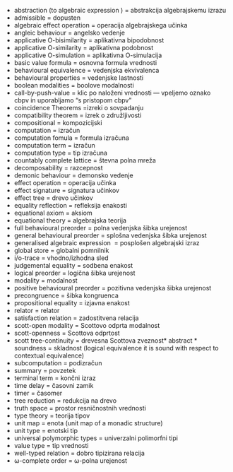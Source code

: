 * abstraction (to algebraic expression ) = abstrakcija algebrajskemu izrazu
* admissible = dopusten
* algebraic effect operation = operacija algebrajskega učinka
* angleic behaviour = angelsko vedenje
* applicative O-bisimilarity = aplikativna bipodobnost
* applicative O-similarity = aplikativna podobnost
* applicative O-simulation = aplikativna O-simulacija
* basic value formula = osnovna formula vrednosti
* behavioural equivalence =  vedenjska ekvivalenca
* behavioural properties = vedenjske lastnosti
* boolean modalities = boolove modalnosti
* call-by-push-value = klic po naloženi vrednosti — vpeljemo oznako cbpv in uporabljamo “s pristopom cbpv”
* coincidence Theorems =izreki o sovpadanju
* compatibility theorem = izrek o združljivosti
* compositional = kompozicijski
* computation = izračun
* computation fomula = formula izračuna
* computation term = izračun
* computation type = tip izračuna
* countably complete lattice  = števna polna mreža
* decomposability = razcepnost
* demonic behaviour = demonsko vedenje
* effect operation = operacija učinka
* effect signature = signatura učinkov
* effect tree = drevo učinkov
* equality reflection = refleksija enakosti
* equational axiom = aksiom
* equational theory = algebrajska teorija
* full behavioural preorder = polna vedenjska šibka urejenost
* general behavioural preorder = splošna vedenjska šibka urejenost
* generalised algebraic expression  = posplošen algebrajski izraz
* global store = globalni pomnilnik
* i/o-trace = vhodno/izhodna sled
* judgemental equality = sodbena enakost
* logical preorder = logična šibka urejenost
* modality = modalnost
* positive behavioural preorder = pozitivna vedenjska šibka urejenost
* precongruence = šibka kongruenca
* propositional equality = izjavna enakost
* relator = relator
* satisfaction relation = zadostitvena relacija
* scott-open modality = Scottovo odprta modalnost
* scott-openness = Scottova odprtost
* scott tree-continuity = drevesna Scottova zveznost* abstract * soundness  = skladnost (logical equivalence it is sound with respect to contextual equivalence)
* subcomputation  = podizračun
* summary = povzetek
* terminal term = končni izraz
* time delay = časovni zamik
* timer = časomer
* tree reduction = redukcija na drevo
* truth space = prostor resničnostnih vrednosti
* type theory = teorija tipov
* unit map = enota (unit map of a monadic structure)
* unit type = enotski tip
* universal polymorphic types = univerzalni polimorfni tipi
* value type = tip vrednosti
* well-typed relation = dobro tipizirana relacija
* ω-complete order = ω-polna urejenost
